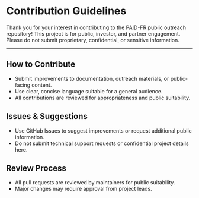# Contribution Guidelines

Thank you for your interest in contributing to the PAID-FR public outreach repository! This project is for public, investor, and partner engagement. Please do not submit proprietary, confidential, or sensitive information.

---

## How to Contribute
- Submit improvements to documentation, outreach materials, or public-facing content.
- Use clear, concise language suitable for a general audience.
- All contributions are reviewed for appropriateness and public suitability.

## Issues & Suggestions
- Use GitHub Issues to suggest improvements or request additional public information.
- Do not submit technical support requests or confidential project details here.

## Review Process
- All pull requests are reviewed by maintainers for public suitability.
- Major changes may require approval from project leads.
